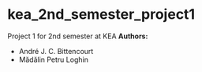 # kea_2nd_semester_project1
Project 1 for 2nd semester at KEA
**Authors:**
* André J. C. Bittencourt
* Mădălin Petru Loghin
